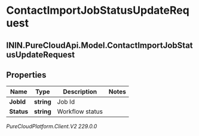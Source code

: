 # ContactImportJobStatusUpdateRequest

## ININ.PureCloudApi.Model.ContactImportJobStatusUpdateRequest

## Properties

|Name | Type | Description | Notes|
|------------ | ------------- | ------------- | -------------|
| **JobId** | **string** | Job Id | |
| **Status** | **string** | Workflow status | |



_PureCloudPlatform.Client.V2 229.0.0_
